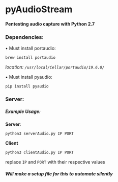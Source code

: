 # pyAudioStream

#### Pentesting audio capture with Python 2.7

### Dependencies:
• Must install portaudio:

    brew install portaudio
_location: `/usr/local/Cellar/portaudio/19.6.0/`_

• Must install pyaudio:

    pip install pyaudio

### Server:

##### Example Usage:
**Server**:

    python3 serverAudio.py IP PORT

**Client**

    python3 clientAudio.py IP PORT

replace `IP` and `PORT` with their respective values

##### Will make a setup file for this to automate silently